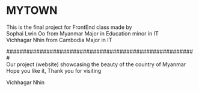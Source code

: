 # MYTOWN
This is the final project for FrontEnd class made by<br />
Sophai Lwin Oo from Myanmar Major in Education minor in IT<br />
Vichhagar Nhin from Cambodia Major in IT<br />

#########################################################<br />
Our project (website) showcasing the beauty of the country of Myanmar<br />
Hope you like it, Thank you for visiting <br />

Vichhagar Nhin<br />
